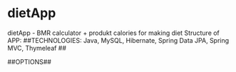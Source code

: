 # dietApp
dietApp - BMR calculator + produkt calories for making diet
Structure of APP:
##TECHNOLOGIES: Java, MySQL, Hibernate, Spring Data JPA, Spring MVC, Thymeleaf ##

##OPTIONS##
